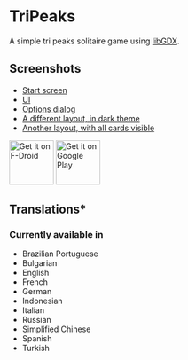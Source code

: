 # TriPeaks

A simple tri peaks solitaire game using [libGDX](https://libgdx.com/).

## Screenshots

* [Start screen](fastlane/metadata/android/en-US/images/phoneScreenshots/1.png)
* [UI](fastlane/metadata/android/en-US/images/phoneScreenshots/2.png)
* [Options dialog](fastlane/metadata/android/en-US/images/phoneScreenshots/3.png)
* [A different layout, in dark theme](fastlane/metadata/android/en-US/images/phoneScreenshots/4.png)
* [Another layout, with all cards visible](fastlane/metadata/android/en-US/images/phoneScreenshots/5.png)


[<img src="https://fdroid.gitlab.io/artwork/badge/get-it-on.png" alt="Get it on F-Droid" height="80">](https://f-droid.org/packages/ogz.tripeaks)
[<img src="https://play.google.com/intl/en_us/badges/static/images/badges/en_badge_web_generic.png" alt="Get it on Google Play" height="80">](https://play.google.com/store/apps/details?id=ogz.tripeaks&pcampaignid=pcampaignidMKT-Other-global-all-co-prtnr-py-PartBadge-Mar2515-1)

## Translations*

### Currently available in

* Brazilian Portuguese
* Bulgarian
* English
* French
* German
* Indonesian
* Italian  
* Russian
* Simplified Chinese
* Spanish
* Turkish


